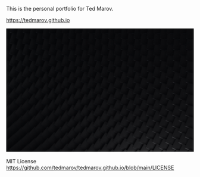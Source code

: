 This is the personal portfolio for Ted Marov.

https://tedmarov.github.io

![DarkPaladin](./assets/css/images/DarkPaladin1.jpg)

MIT License
https://github.com/tedmarov/tedmarov.github.io/blob/main/LICENSE
